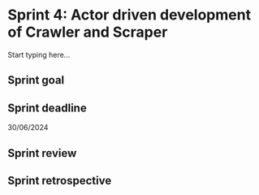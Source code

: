 # Sprint 4: Actor driven development of Crawler and Scraper

Start typing here...

## Sprint goal
## Sprint deadline

30/06/2024

## Sprint review
## Sprint retrospective
